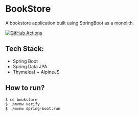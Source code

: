 # BookStore
A bookstore application built using SpringBoot as a monolith.

[![GitHub Actions](https://github.com/sivaprasadreddy/bookstore/actions/workflows/maven.yml/badge.svg)](https://github.com/sivaprasadreddy/bookstore/actions/workflows/maven.yml)

## Tech Stack:
* Spring Boot
* Spring Data JPA
* Thymeleaf + AlpineJS

## How to run?

```shell
$ cd bookstore
$ ./mvnw verify
$ ./mvnw spring-boot:run
```

